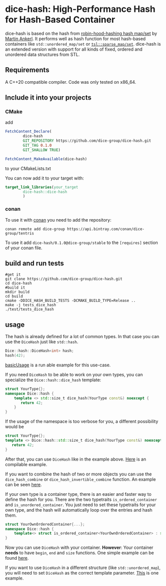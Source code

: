 # dice-hash: High-Performance Hash for Hash-Based Container

dice-hash is based on the hash from [robin-hood-hashing hash map/set](https://github.com/martinus/robin-hood-hashing) by [Martin Ankerl](https://martin.ankerl.com/). It performs well as hash function for most hash-based containers like `std::unordered_map/set` or [`tsl::sparse_map/set`](https://github.com/Tessil/sparse-map). 
dice-hash is an extended version with support for all kinds of fixed, ordered and unordered data structures from STL. 

## Requirements

A C++20 compatible compiler. Code was only tested on x86_64.

## Include it into your projects 

### CMake

add 
```cmake
FetchContent_Declare(
        dice-hash
        GIT_REPOSITORY https://github.com/dice-group/dice-hash.git
        GIT_TAG 0.1.0
        GIT_SHALLOW TRUE)

FetchContent_MakeAvailable(dice-hash)
```

to your CMakeLists.txt

You can now add it to your target with:
```cmake
target_link_libraries(your_target
        dice-hash::dice-hash
        )
```

### conan
To use it with [conan](https://conan.io/) you need to add the repository:
```shell
conan remote add dice-group https://api.bintray.com/conan/dice-group/tentris
```

To use it add `dice-hash/0.1.0@dice-group/stable` to the `[requires]` section of your conan file.

## build and run tests

```shell
#get it 
git clone https://github.com/dice-group/dice-hash.git
cd dice-hash
#build it
mkdir build
cd build
cmake -DDICE_HASH_BUILD_TESTS -DCMAKE_BUILD_TYPE=Release ..
make -j tests_dice_hash
./test/tests_dice_hash
```

## usage
The hash is already defined for a lot of common types. In that case you can use the `DiceHash` just like `std::hash`.
```c++
Dice::hash::DiceHash<int> hash;
hash(42);
```
[basicUsage](examples/basicUsage.cpp) is a run able example for this use-case.

If you need `DiceHash` to be able to work on your own types, you can specialize the `Dice::hash::dice_hash` template:
```c++
struct YourType{};
namespace Dice::hash {
    template <> std::size_t dice_hash(YourType const&) noexcept {
       return 42; 
    }
}
```
If the usage of the namespace is too verbose for you, a different possibility would be
```c++
struct YourType{};
template <> Dice::hash::std::size_t dice_hash(YourType const&) noexcept {
   return 42; 
}
```
After that, you can use `DiceHash` like in the example above.
[Here](examples/customType.cpp) is an compilable example. 

If you want to combine the hash of two or more objects you can use the
`dice_hash_combine` or `dice_hash_invertible_combine` function.
An example can be seen [here](examples/combineHashes.cpp).

If your own type is a container type, there is an easier and faster way to define the hash for you.
There are the two typetraits `is_ordered_container` and `is_unordered_container`.
You just need to set these typetraits for your own type, and the hash will automatically loop over the entries and hash them.
```c++
struct YourOwnOrderedContainer{...};
namespace Dice::hash {
    template<> struct is_ordered_container<YourOwnOrderedContainer> : std::true_type {};
}
```
Now you can use `DiceHash` with your container.
__However__:
Your container __needs__ to have `begin`, `end` and `size` functions.
One simple example can be found [here](examples/customContainer.cpp).

If you want to use `DiceHash` in a different structure (like `std::unordered_map`), you will need to set `DiceHash` as the correct template parameter.
[This](examples/usageForUnorderedSet.cpp) is one example.